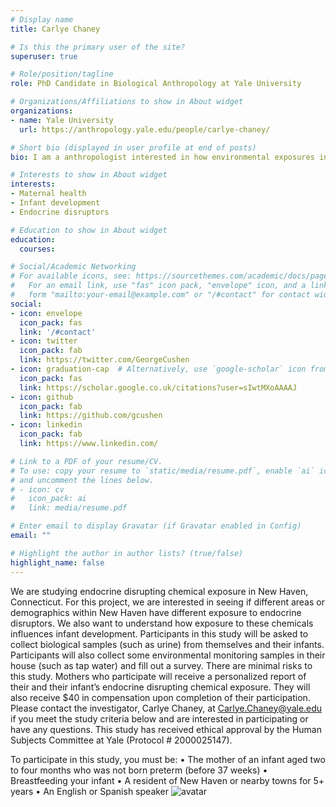 ```yaml
---
# Display name
title: Carlye Chaney

# Is this the primary user of the site?
superuser: true

# Role/position/tagline
role: PhD Candidate in Biological Anthropology at Yale University

# Organizations/Affiliations to show in About widget
organizations:
- name: Yale University
  url: https://anthropology.yale.edu/people/carlye-chaney/

# Short bio (displayed in user profile at end of posts)
bio: I am a anthropologist interested in how environmental exposures influence maternal and infant health.

# Interests to show in About widget
interests:
- Maternal health
- Infant development
- Endocrine disruptors

# Education to show in About widget
education:
  courses:

# Social/Academic Networking
# For available icons, see: https://sourcethemes.com/academic/docs/page-builder/#icons
#   For an email link, use "fas" icon pack, "envelope" icon, and a link in the
#   form "mailto:your-email@example.com" or "/#contact" for contact widget.
social:
- icon: envelope
  icon_pack: fas
  link: '/#contact'
- icon: twitter
  icon_pack: fab
  link: https://twitter.com/GeorgeCushen
- icon: graduation-cap  # Alternatively, use `google-scholar` icon from `ai` icon pack
  icon_pack: fas
  link: https://scholar.google.co.uk/citations?user=sIwtMXoAAAAJ
- icon: github
  icon_pack: fab
  link: https://github.com/gcushen
- icon: linkedin
  icon_pack: fab
  link: https://www.linkedin.com/

# Link to a PDF of your resume/CV.
# To use: copy your resume to `static/media/resume.pdf`, enable `ai` icons in `params.toml`, 
# and uncomment the lines below.
# - icon: cv
#   icon_pack: ai
#   link: media/resume.pdf

# Enter email to display Gravatar (if Gravatar enabled in Config)
email: ""

# Highlight the author in author lists? (true/false)
highlight_name: false
---
```


We are studying endocrine disrupting chemical exposure in New Haven, Connecticut. For this project, we are interested in seeing if different areas or demographics within New Haven have different exposure to endocrine disruptors. We also want to understand how exposure to these chemicals influences infant development. Participants in this study will be asked to collect biological samples (such as urine) from themselves and their infants. Participants will also collect some environmental monitoring samples in their house (such as tap water) and fill out a survey. There are minimal risks to this study. Mothers who participate will receive a personalized report of their and their infant’s endocrine disrupting chemical exposure. They will also receive $40 in compensation upon completion of their participation. Please contact the investigator, Carlye Chaney, at Carlye.Chaney@yale.edu if you meet the study criteria below and are interested in participating or have any questions. This study has received ethical approval by the Human Subjects Committee at Yale (Protocol # 2000025147).

To participate in this study, you must be:
•	The mother of an infant aged two to four months who was not born preterm (before 37 weeks)
•	Breastfeeding your infant
•	A resident of New Haven or nearby towns for 5+ years
•	An English or Spanish speaker
![avatar](https://user-images.githubusercontent.com/60330966/109739898-52d70200-7b98-11eb-8038-c3bd4852befe.jpg)

